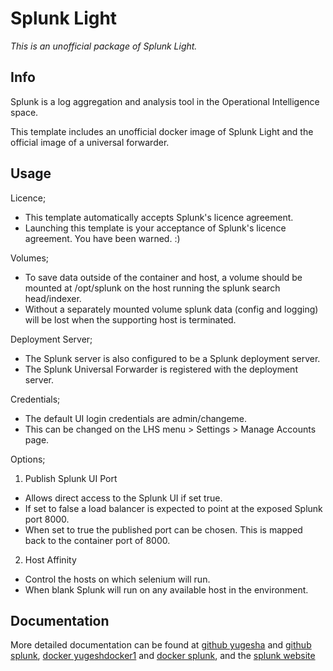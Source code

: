# Splunk Light

*This is an unofficial package of Splunk Light.*

## Info
Splunk is a log aggregation and analysis tool in the Operational Intelligence space.

This template includes an unofficial docker image of Splunk Light and the official image of a universal forwarder.

## Usage
Licence;

- This template automatically accepts Splunk's licence agreement.
- Launching this template is your acceptance of Splunk's licence agreement.  You have been warned. :)

Volumes;

- To save data outside of the container and host, a volume should be mounted at /opt/splunk on the host running the splunk search head/indexer.
- Without a separately mounted volume splunk data (config and logging) will be lost when the supporting host is terminated.

Deployment Server;

- The Splunk server is also configured to be a Splunk deployment server.
- The Splunk Universal Forwarder is registered with the deployment server.

Credentials;

- The default UI login credentials are admin/changeme.
- This can be changed on the LHS menu > Settings > Manage Accounts page.

Options;

1. Publish Splunk UI Port
  - Allows direct access to the Splunk UI if set true.
  - If set to false a load balancer is expected to point at the exposed Splunk port 8000.
  - When set to true the published port can be chosen.  This is mapped back to the container port of 8000.
2. Host Affinity
  - Control the hosts on which selenium will run.
  - When blank Splunk will run on any available host in the environment.


## Documentation
More detailed documentation can be found at [github yugesha](https://github.com/yugesha/docker-splunk) and [github splunk](https://github.com/splunk/docker-splunk), [docker yugeshdocker1](https://hub.docker.com/r/yugeshdocker1/docker-splunk-light/) and [docker splunk](https://hub.docker.com/r/splunk/splunk/), and the [splunk website](https://www.splunk.com/en_us/products/splunk-light.html)
